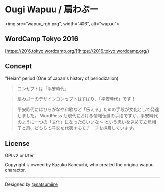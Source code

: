 Ougi Wapuu / 扇わぷー
===

<img src="wapuu_rgb.png", width="406", alt="wapuu">
## WordCamp Tokyo 2016
[https://2016.tokyo.wordcamp.org/](https://2016.tokyo.wordcamp.org/)

## Concept

"Heian" period (One of Japan's history of periodization)

>コンセプトは「平安時代」

>扇わぷーのデザインコンセプトはずばり、「平安時代」です！

>平安時代にはひらがなや和歌など「伝える」ための手段が文化として発達しました。
WordPress も現代における情報伝達の手段ですが、平安時代のように一つの「文化」になったらいいな〜
という思いを込めて立烏帽子と扇、どちらも平安を代表するモチーフを採用しています。

## License
GPLv2 or later

Copyright is owned by Kazuko Kaneuchi, who created the original wapuu charactor.

---
Designed by [@natsumiine](https://github.com/natsumiine)
